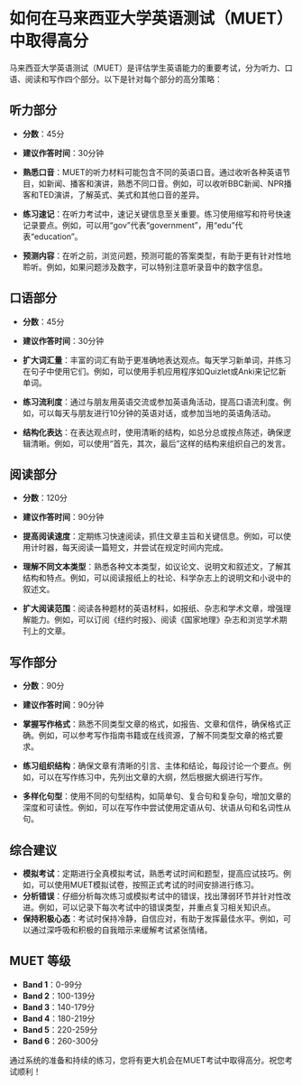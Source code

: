 # 如何在马来西亚大学英语测试（MUET）中取得高分

马来西亚大学英语测试（MUET）是评估学生英语能力的重要考试，分为听力、口语、阅读和写作四个部分。以下是针对每个部分的高分策略：

## 听力部分

- **分数**：45分
- **建议作答时间**：30分钟

- **熟悉口音**：MUET的听力材料可能包含不同的英语口音。通过收听各种英语节目，如新闻、播客和演讲，熟悉不同口音。例如，可以收听BBC新闻、NPR播客和TED演讲，了解英式、美式和其他口音的差异。
- **练习速记**：在听力考试中，速记关键信息至关重要。练习使用缩写和符号快速记录要点。例如，可以用“gov”代表“government”，用“edu”代表“education”。
- **预测内容**：在听之前，浏览问题，预测可能的答案类型，有助于更有针对性地聆听。例如，如果问题涉及数字，可以特别注意听录音中的数字信息。

## 口语部分

- **分数**：45分
- **建议作答时间**：30分钟

- **扩大词汇量**：丰富的词汇有助于更准确地表达观点。每天学习新单词，并练习在句子中使用它们。例如，可以使用手机应用程序如Quizlet或Anki来记忆新单词。
- **练习流利度**：通过与朋友用英语交流或参加英语角活动，提高口语流利度。例如，可以每天与朋友进行10分钟的英语对话，或参加当地的英语角活动。
- **结构化表达**：在表达观点时，使用清晰的结构，如总分总或按点陈述，确保逻辑清晰。例如，可以使用“首先，其次，最后”这样的结构来组织自己的发言。

## 阅读部分

- **分数**：120分
- **建议作答时间**：90分钟

- **提高阅读速度**：定期练习快速阅读，抓住文章主旨和关键信息。例如，可以使用计时器，每天阅读一篇短文，并尝试在规定时间内完成。
- **理解不同文本类型**：熟悉各种文本类型，如议论文、说明文和叙述文，了解其结构和特点。例如，可以阅读报纸上的社论、科学杂志上的说明文和小说中的叙述文。
- **扩大阅读范围**：阅读各种题材的英语材料，如报纸、杂志和学术文章，增强理解能力。例如，可以订阅《纽约时报》、阅读《国家地理》杂志和浏览学术期刊上的文章。

## 写作部分

- **分数**：90分
- **建议作答时间**：90分钟

- **掌握写作格式**：熟悉不同类型文章的格式，如报告、文章和信件，确保格式正确。例如，可以参考写作指南书籍或在线资源，了解不同类型文章的格式要求。
- **练习组织结构**：确保文章有清晰的引言、主体和结论，每段讨论一个要点。例如，可以在写作练习中，先列出文章的大纲，然后根据大纲进行写作。
- **多样化句型**：使用不同的句型结构，如简单句、复合句和复杂句，增加文章的深度和可读性。例如，可以在写作中尝试使用定语从句、状语从句和名词性从句。

## 综合建议

- **模拟考试**：定期进行全真模拟考试，熟悉考试时间和题型，提高应试技巧。例如，可以使用MUET模拟试卷，按照正式考试的时间安排进行练习。
- **分析错误**：仔细分析每次练习或模拟考试中的错误，找出薄弱环节并针对性改进。例如，可以记录下每次考试中的错误类型，并重点复习相关知识点。
- **保持积极心态**：考试时保持冷静，自信应对，有助于发挥最佳水平。例如，可以通过深呼吸和积极的自我暗示来缓解考试紧张情绪。

## MUET 等级

- **Band 1**：0-99分
- **Band 2**：100-139分
- **Band 3**：140-179分
- **Band 4**：180-219分
- **Band 5**：220-259分
- **Band 6**：260-300分

通过系统的准备和持续的练习，您将有更大机会在MUET考试中取得高分。祝您考试顺利！